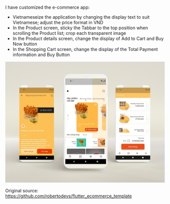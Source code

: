 I have customized the e-commerce app:
<ul>
	<li>Vietnameseize the application by changing the display text to suit Vietnamese; adjust the price format in VND</li>
	<li>In the Product screen, sticky the Tabbar to the top position when scrolling the Product list; crop each transparent image</li>
	<li>In the Product details screen, change the display of Add to Cart and Buy Now button</li>
	<li>In the Shopping Cart screen, change the display of the Total Payment information and Buy Button</li>
</ul>
<a></a>
<img src="assets/promotional/screen_mockup.png" alt="mockup-intro" />

Original source: <a href="https://github.com/robertodevs/flutter_ecommerce_template">https://github.com/robertodevs/flutter_ecommerce_template</a>
